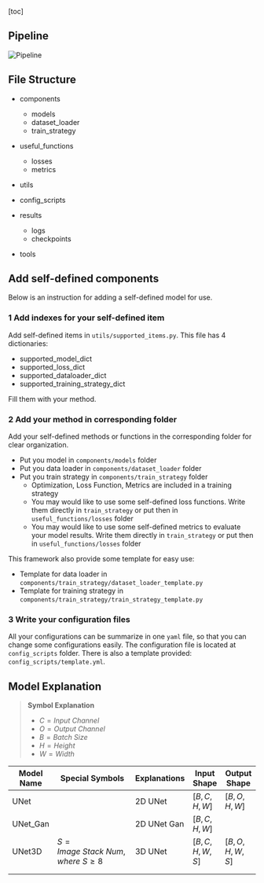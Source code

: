 [toc]

## Pipeline

![Pipeline](./docs/images/Pipeline.png)

## File Structure

+ components

  + models 
  + dataset_loader
  + train_strategy
  
+ useful_functions

  + losses
  + metrics

+ utils

+ config_scripts

+ results

  + logs
  + checkpoints 

+ tools

  

## Add self-defined components

Below is an instruction for adding a self-defined model for use.

### 1 Add indexes  for  your self-defined item

Add self-defined items in `utils/supported_items.py`. This file has 4 dictionaries:

+ supported_model_dict 
+ supported_loss_dict 
+ supported_dataloader_dict 
+ supported_training_strategy_dict 

Fill them with your method.

### 2 Add your method in corresponding folder 

Add your self-defined methods or functions in the corresponding folder for clear organization.

+ Put you model in `components/models` folder 
+ Put you data loader in `components/dataset_loader` folder 
+ Put you train strategy in `components/train_strategy` folder 
  + Optimization, Loss Function, Metrics are included in a training strategy
  + You may would like to use some self-defined loss functions. Write them directly in `train_strategy` or put then  in  `useful_functions/losses` folder 
  + You may would like to use some self-defined metrics to evaluate your model results. Write them directly in `train_strategy` or put then  in  `useful_functions/losses` folder 

This framework also provide some template for easy use:

+ Template for data loader in `components/train_strategy/dataset_loader_template.py`
+ Template for training strategy in `components/train_strategy/train_strategy_template.py`

### 3 Write your configuration files 

All your configurations can be summarize in one `yaml` file, so that you can change some configurations easily. The configuration file is located at `config_scripts` folder. There is also a template provided: `config_scripts/template.yml`.

## Model Explanation

> **Symbol Explanation**
>
> + $C = Input \ Channel$
> + $O = Output \ Channel$
> + $B = Batch \ Size$
> + $H = Height$
> + $W = Width$

| Model Name | Special Symbols                             | Explanations | Input Shape       | Output Shape      |
| ---------- | ------------------------------------------- | ------------ | ----------------- | ----------------- |
| UNet       |                                             | 2D UNet      | $[B, C, H, W]$    | $[B, O, H, W]$    |
| UNet_Gan   |                                             | 2D UNet Gan  | $[B, C, H, W]$    |                   |
| UNet3D     | $S = Image \ Stack \ Num, where \  S \ge 8$ | 3D UNet      | $[B, C, H, W, S]$ | $[B, O, H, W, S]$ |
|            |                                             |              |                   |                   |
|            |                                             |              |                   |                   |

